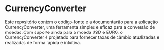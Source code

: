 # CurrencyConverter
Este repositório contém o código-fonte e a documentação para a aplicação CurrencyConverter, uma ferramenta simples e eficaz para a conversão de moedas. Com suporte ainda para a moeda USD e EURO, o CurrencyConverter é projetado para fornecer taxas de câmbio atualizadas e realizadas de forma rápida e intuitiva.
